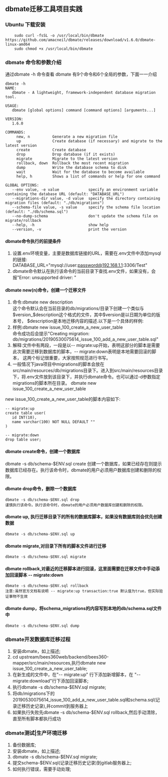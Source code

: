 
## dbmate迁移工具项目实践

### Ubuntu 下载安装
```
    sudo curl -fsSL -o /usr/local/bin/dbmate https://github.com/amacneil/dbmate/releases/download/v1.6.0/dbmate-linux-amd64
    sudo chmod +x /usr/local/bin/dbmate
```

### dbmate 命令和参数介绍
通过dbmate -h 命令查看 dbmate 有9个命令和6个全局的参数，下面一一介绍
```
dbmate -h
NAME:
   dbmate - A lightweight, framework-independent database migration tool.

USAGE:
   dbmate [global options] command [command options] [arguments...]

VERSION:
   1.6.0

COMMANDS:
     new, n          Generate a new migration file
     up              Create database (if necessary) and migrate to the latest version
     create          Create database
     drop            Drop database (if it exists)
     migrate         Migrate to the latest version
     rollback, down  Rollback the most recent migration
     dump            Write the database schema to disk
     wait            Wait for the database to become available
     help, h         Shows a list of commands or help for one command

GLOBAL OPTIONS:
   --env value, -e value             specify an environment variable containing the database URL (default: "DATABASE_URL")
   --migrations-dir value, -d value  specify the directory containing migration files (default: "./db/migrations")
   --schema-file value, -s value     specify the schema file location (default: "./db/schema.sql")
   --no-dump-schema                  don't update the schema file on migrate/rollback
   --help, -h                        show help
   --version, -v                     print the version

  ```
  
#### dbmate命令执行的前提条件
  1. 设置.env环境变量，主要是数据库链接的URL，需要在.env文件中添加mysql的链接:  
     DATABASE_URL="mysql://user:password@192.168.1.1:3306/Test"    
  2. dbmate命令默认在执行该命令的当前目录下查找.env文件，如果没有，会报"Error: unsupported driver: "

#### dbmate new(n)命令，创建一个迁移文件  
   1. 命令:dbmate new description   
   这个命令默认会在当前目录的db/migrations/目录下创建一个类似与$version_$description这个格式的文件，其中$version是以日期为单位的版本号，
   $description是本地迁移内容的描述.以下是一个具体的样例:  
   2. 样例:dbmate new issue_100_create_a_new_user_table  
   命令成功后会提示"Creating migration: db/migrations/20190530075614_issue_100_add_a_new_user_table.sql"
   3. 解释:文件中有两段，一段是以-- migrate:up开始，表明这部分的脚本是需要此次需要迁移到数据库的脚本，-- migrate:down表明是本地需要回滚的脚本，
   这两个标记很重要，大家按照规范进行书写。  
   4. 一般情况下java项目中migrations的脚本会放在src/main/resources/db/migrations目录下。进入到src/main/resources目录下，将.env文件放到该目录下，并执行dbmate命令。也可以通过-d参数指定migrations的脚本所在目录。
     dbmate new issue_100_create_a_new_user_table 
   
   new issue_100_create_a_new_user_table的脚本内容如下:
   ```
   -- migrate:up
   create table user(
      id INT(10),
      name varchar(100) NOT NULL DEFAULT ""
   )

   -- migrate:down
   drop table user;
   ```
   
#### dbmate create命令，创建一个数据库
   dbmate -s db/schema-$ENV.sql create 
   创建一个数据库，如果已经存在则提示数据库已经存在。执行该命令时，dbmate的用户必须用户数据库创建和删除的权限。  

#### dbmate drop命令，删除一个数据库
    dbmate -s db/schema-$ENV.sql drop 
    谨慎执行该命令。执行该命令时，dbmate的用户必须用户数据库创建和删除的权限。
    
#### dbmate up, 执行迁移目录下的所有的数据库脚本，如果没有数据库则会优先创建数据
    dbmate -s db/schema-$ENV.sql up
    
#### dbmate migrate,对目录下所有的脚本文件进行迁移
    dbmate -s db/schema-$ENV.sql migrate
    
#### dbmate rollback,对最近的迁移脚本进行回滚，这里面需要在迁移文件中手动添加回滚脚本 -- migrate:down
    dbmate -s db/schema-$ENV.sql rollback
    注意:虽然官方文档有说明 -- migrate:up transaction:true 默认值为true，但实际验证事物不生效
    
#### dbmate dump，将schema_migrations的内容写到本地的db/schema.sql文件中
    dbmate -s db/schema-$ENV.sql dump


### dbmate开发数据库迁移过程
   1. 安装dbmate，如上描述;
   2. cd upstream/bees360web/backend/bees360-mapper/src/main/resources,执行dbmate new issue_100_create_a_new_user_table;  
   3. 在新生成的文件中，在"-- migrate:up" 行下添加新增脚本，在 "-- migrate:download"行下添加回滚脚本;  
   4. 执行dbmate -s db/schema-$ENV.sql migrate;   
   5. 将db/migrations下的20190530075614_issue_100_add_a_new_user_table.sql和schema.sql(记录迁移历史记录),并commit到服务器上  
   6. 如果执行失败先dbmate -s db/schema-$ENV.sql rollback,然后手动清除，直至所有脚本都执行成功  
   
### dbmate测试|生产环境迁移
   1. 备份数据库;
   2. 安装dbmate，如上描述;
   3. dbmate -s db/schema-$ENV.sql migrate;
   4. 提交schema-$ENV.sql(记录迁移历史记录)到gitlab服务器上;
   5. 如何执行错误，需要手动处理;
